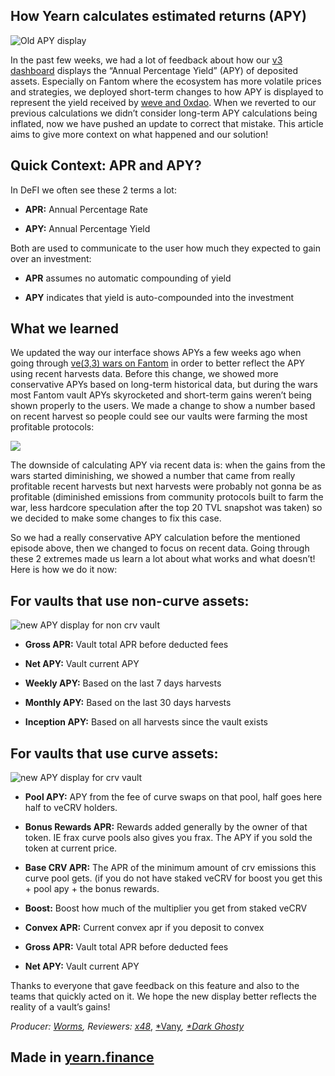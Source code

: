 
## How Yearn calculates estimated returns (APY)

![Old APY display](https://cdn-images-1.medium.com/max/NaN/1*UHjIhExy09zi4c1BDJkEpg.png)

In the past few weeks, we had a lot of feedback about how our [v3 dashboard](https://yearn.finance/) displays the “Annual Percentage Yield” (APY) of deposited assets. Especially on Fantom where the ecosystem has more volatile prices and strategies, we deployed short-term changes to how APY is displayed to represent the yield received by [weve and 0xdao](https://twitter.com/iearnfinance/status/1484570907041357828). When we reverted to our previous calculations we didn’t consider long-term APY calculations being inflated, now we have pushed an update to correct that mistake. This article aims to give more context on what happened and our solution!

## Quick Context: APR and APY?

In DeFI we often see these 2 terms a lot:

* **APR:** Annual Percentage Rate

* **APY:** Annual Percentage Yield

Both are used to communicate to the user how much they expected to gain over an investment:

* **APR** assumes no automatic compounding of yield

* **APY** indicates that yield is auto-compounded into the investment

## What we learned

We updated the way our interface shows APYs a few weeks ago when going through [ve(3,3) wars on Fantom](https://twitter.com/iearnfinance/status/1484570907041357828) in order to better reflect the APY using recent harvests data. Before this change, we showed more conservative APYs based on long-term historical data, but during the wars most Fantom vault APYs skyrocketed and short-term gains weren’t being shown properly to the users. We made a change to show a number based on recent harvest so people could see our vaults were farming the most profitable protocols:

![](https://cdn-images-1.medium.com/max/2000/0*By1HmnEwvnuKn_CC.png)

The downside of calculating APY via recent data is: when the gains from the wars started diminishing, we showed a number that came from really profitable recent harvests but next harvests were probably not gonna be as profitable (diminished emissions from community protocols built to farm the war, less hardcore speculation after the top 20 TVL snapshot was taken) so we decided to make some changes to fix this case.

So we had a really conservative APY calculation before the mentioned episode above, then we changed to focus on recent data. Going through these 2 extremes made us learn a lot about what works and what doesn’t! Here is how we do it now:

## For vaults that use non-curve assets:

![new APY display for non crv vault](https://cdn-images-1.medium.com/max/2000/0*GZoUaO4y66czvYAB.png)

* **Gross APR:** Vault total APR before deducted fees

* **Net APY:** Vault current APY

* **Weekly APY:** Based on the last 7 days harvests

* **Monthly APY:** Based on the last 30 days harvests

* **Inception APY:** Based on all harvests since the vault exists

## For vaults that use curve assets:

![new APY display for crv vault](https://cdn-images-1.medium.com/max/2000/0*ut3-9b6-oOHYu1kF.png)

* **Pool APY:** APY from the fee of curve swaps on that pool, half goes here half to veCRV holders.

* **Bonus Rewards APR:** Rewards added generally by the owner of that token. IE frax curve pools also gives you frax. The APY if you sold the token at current price.

* **Base CRV APR:** The APR of the minimum amount of crv emissions this curve pool gets. (if you do not have staked veCRV for boost you get this + pool apy + the bonus rewards.

* **Boost:** Boost how much of the multiplier you get from staked veCRV

* **Convex APR:** Current convex apr if you deposit to convex

* **Gross APR:** Vault total APR before deducted fees

* **Net APY:** Vault current APY

Thanks to everyone that gave feedback on this feature and also to the teams that quickly acted on it. We hope the new display better reflects the reality of a vault’s gains!

*Producer: [Worms](https://twitter.com/MarcoWorms), Reviewers: [x48](https://twitter.com/x48_crypto)*, [*Vany](https://twitter.com/vannny365)*, [*Dark Ghosty](https://github.com/DarkGhost7)*

## Made in [yearn.finance](http://yearn.finance/)

